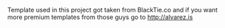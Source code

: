 Template used in this project got taken from BlackTie.co and if you want more premium templates from those guys go to http://alvarez.is
